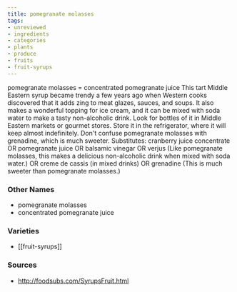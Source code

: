 ```yaml
---
title: pomegranate molasses
tags:
- unreviewed
- ingredients
- categories
- plants
- produce
- fruits
- fruit-syrups
---
```

pomegranate molasses = concentrated pomegranate juice This tart Middle Eastern syrup became trendy a few years ago when Western cooks discovered that it adds zing to meat glazes, sauces, and soups. It also makes a wonderful topping for ice cream, and it can be mixed with soda water to make a tasty non-alcoholic drink. Look for bottles of it in Middle Eastern markets or gourmet stores. Store it in the refrigerator, where it will keep almost indefinitely. Don't confuse pomegranate molasses with grenadine, which is much sweeter. Substitutes: cranberry juice concentrate OR pomegranate juice OR balsamic vinegar OR verjus (Like pomegranate molasses, this makes a delicious non-alcoholic drink when mixed with soda water.) OR creme de cassis (in mixed drinks) OR grenadine (This is much sweeter than pomegranate molasses.)

### Other Names

* pomegranate molasses
* concentrated pomegranate juice

### Varieties

* [[fruit-syrups]]

### Sources
* http://foodsubs.com/SyrupsFruit.html
